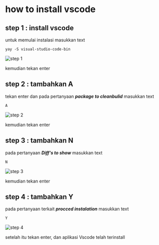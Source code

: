 # how to install vscode

## step 1 : install vscode
untuk memulai instalasi masukkan text
```
yay -S visual-studio-code-bin
```
![step 1](https://github.com/user-attachments/assets/f4db2225-bf56-4e62-9351-d70bfdc1311c)

kemudian tekan enter
## step 2 : tambahkan A
tekan enter dan pada pertanyaan **_package to cleanbulid_** masukkan text 
```
A
```
![step 2](https://github.com/user-attachments/assets/7735fdb2-fde1-4d25-8dbd-59201047512e)

kemudian tekan enter
## step 3 : tambahkan N
pada pertanyaan **_Diff's to show_** masukkan text 
```
N
```
![step 3](https://github.com/user-attachments/assets/8891e6ae-5c6b-473a-8079-9d661a029d41)

kemudian tekan enter
## step 4 : tambahkan Y
pada  pertanyaan terkait **_procced instalation_** masukkan text 
```
Y
```
![step 4](https://github.com/user-attachments/assets/93a98387-15d5-428c-ac64-80d2a7f9b3f7)

setelah itu tekan enter, dan aplikasi Vscode telah terinstall
